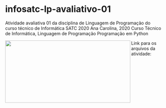 # infosatc-lp-avaliativo-01
Atividade avaliativa 01 da disciplina de Linguagem de Programação do curso técnico de Informática SATC 2020
Ana Carolina, 2020
Curso Técnico de Informática, Linguagem de Programação
Programação em Python

<img src   = "satc.png" width ="400" height ="200" align = "left">
Link para os arquivos da atividade:
<a href https://github.com/anacarolina1002/infosatc-lp-avaliativo-01.git></a href>



